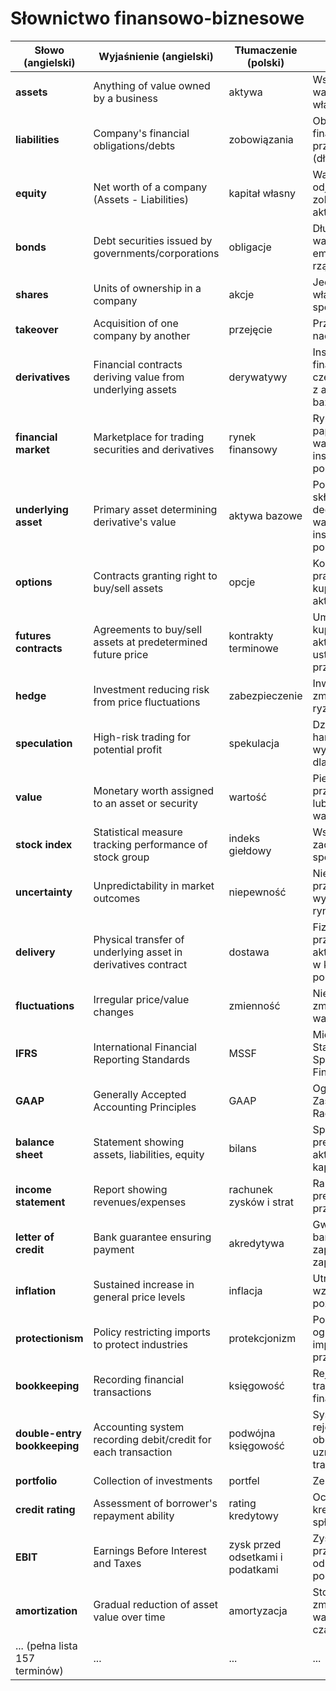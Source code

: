 # Słownictwo finansowo-biznesowe

| Słowo (angielski)              | Wyjaśnienie (angielski)                                                                 | Tłumaczenie (polski)             | Wyjaśnienie (polski)                                                                 |
|--------------------------------|-----------------------------------------------------------------------------------------|----------------------------------|--------------------------------------------------------------------------------------|
| **assets**                     | Anything of value owned by a business                                                   | aktywa                           | Wszystko, co ma wartość i jest własnością firmy                                      |
| **liabilities**                | Company's financial obligations/debts                                                   | zobowiązania                     | Obowiązki finansowe przedsiębiorstwa (długi)                                        |
| **equity**                     | Net worth of a company (Assets - Liabilities)                                           | kapitał własny                   | Wartość firmy po odjęciu zobowiązań od aktywów                                       |
| **bonds**                      | Debt securities issued by governments/corporations                                      | obligacje                        | Dłużne papiery wartościowe emitowane przez rządy/firmy                              |
| **shares**                     | Units of ownership in a company                                                         | akcje                            | Jednostki własności w spółce                                                        |
| **takeover**                   | Acquisition of one company by another                                                   | przejęcie                        | Przejęcie kontroli nad spółką                                                       |
| **derivatives**                | Financial contracts deriving value from underlying assets                               | derywatywy                       | Instrumenty finansowe czerpiące wartość z aktywów bazowych                          |
| **financial market**           | Marketplace for trading securities and derivatives                                      | rynek finansowy                  | Rynek obrotu papierami wartościowymi i instrumentami pochodnymi                     |
| **underlying asset**           | Primary asset determining derivative's value                                            | aktywa bazowe                    | Podstawowy składnik aktywów decydujący o wartości instrumentu pochodnego            |
| **options**                    | Contracts granting right to buy/sell assets                                             | opcje                            | Kontrakty dające prawo kupna/sprzedaży aktywów                                      |
| **futures contracts**          | Agreements to buy/sell assets at predetermined future price                            | kontrakty terminowe              | Umowy kupna/sprzedaży aktywów po z góry ustalonej cenie w przyszłości               |
| **hedge**                      | Investment reducing risk from price fluctuations                                        | zabezpieczenie                   | Inwestycja zmniejszająca ryzyko zmian cen                                           |
| **speculation**                | High-risk trading for potential profit                                                  | spekulacja                       | Działalność handlowa o wysokim ryzyku dla zysku                                     |
| **value**                      | Monetary worth assigned to an asset or security                                         | wartość                          | Pieniężna wartość przypisana aktywu lub papierowi wartościowemu                     |
| **stock index**                | Statistical measure tracking performance of stock group                                 | indeks giełdowy                  | Wskaźnik śledzący zachowanie grupy spółek giełdowych                                |
| **uncertainty**                | Unpredictability in market outcomes                                                     | niepewność                       | Niemożność przewidzenia wyników rynkowych                                           |
| **delivery**                   | Physical transfer of underlying asset in derivatives contract                           | dostawa                          | Fizyczne przekazanie aktywa bazowego w kontrakcie pochodnym                         |
| **fluctuations**               | Irregular price/value changes                                                           | zmienność                        | Nieregularne zmiany cen lub wartości                                                 |
| **IFRS**                       | International Financial Reporting Standards                                             | MSSF                             | Międzynarodowe Standardy Sprawozdawczości Finansowej                                |
| **GAAP**                       | Generally Accepted Accounting Principles                                                | GAAP                             | Ogólnie Przyjęte Zasady Rachunkowości                                               |
| **balance sheet**              | Statement showing assets, liabilities, equity                                           | bilans                           | Sprawozdanie prezentujące aktywa, pasywa, kapitał                                   |
| **income statement**           | Report showing revenues/expenses                                                        | rachunek zysków i strat          | Raport prezentujący przychody i koszty                                              |
| **letter of credit**           | Bank guarantee ensuring payment                                                         | akredytywa                       | Gwarancja bankowa zapewniająca zapłatę                                              |
| **inflation**                  | Sustained increase in general price levels                                              | inflacja                         | Utrzymujący się wzrost ogólnego poziomu cen                                         |
| **protectionism**              | Policy restricting imports to protect industries                                        | protekcjonizm                    | Polityka ograniczająca import dla ochrony przemysłu                                 |
| **bookkeeping**                | Recording financial transactions                                                        | księgowość                       | Rejestrowanie transakcji finansowych                                                |
| **double-entry bookkeeping**   | Accounting system recording debit/credit for each transaction                          | podwójna księgowość              | System rejestrujący obciążenie i uznanie dla każdej transakcji                      |
| **portfolio**                  | Collection of investments                                                               | portfel                          | Zestaw inwestycji                                                                   |
| **credit rating**              | Assessment of borrower's repayment ability                                              | rating kredytowy                 | Ocena zdolności kredytobiorcy do spłaty zobowiązań                                  |
| **EBIT**                       | Earnings Before Interest and Taxes                                                      | zysk przed odsetkami i podatkami | Zysk operacyjny przed potrąceniem odsetek i podatków                                |
| **amortization**               | Gradual reduction of asset value over time                                              | amortyzacja                      | Stopniowe zmniejszanie wartości aktywu w czasie                                     |
| ... (pełna lista 157 terminów) | ...                                                                                     | ...                              | ...                                                                                  |